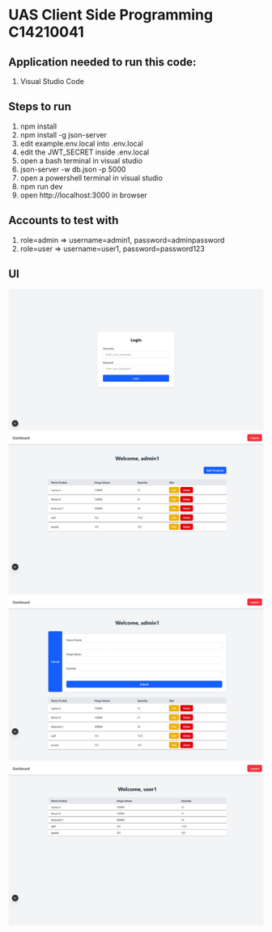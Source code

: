 # UAS Client Side Programming C14210041

## Application needed to run this code:
1. Visual Studio Code

## Steps to run
1. npm install
2. npm install -g json-server
3. edit example.env.local into .env.local
4. edit the JWT_SECRET inside .env.local
5. open a bash terminal in visual studio
6. json-server -w db.json -p 5000
7. open a powershell terminal in visual studio
8. npm run dev
9. open http://localhost:3000 in browser

## Accounts to test with
1. role=admin => username=admin1, password=adminpassword
2. role=user => username=user1, password=password123

## UI
![alt text](Screenshot_19-6-2025_192625_localhost.jpeg)
![alt text](Screenshot_19-6-2025_192640_localhost.jpeg)
![alt text](Screenshot_19-6-2025_192646_localhost.jpeg)
![alt text](Screenshot_19-6-2025_192718_localhost.jpeg)
